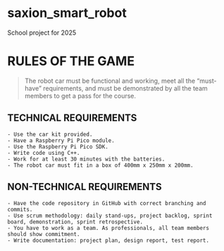 # saxion_smart_robot
School project for 2025 

# RULES OF THE GAME

> The robot car must be functional and working, meet all the “must-have” requirements, and must be demonstrated by all the team members to get a pass for the course. 

## TECHNICAL REQUIREMENTS

    - Use the car kit provided.
    - Have a Raspberry Pi Pico module.
    - Use the Raspberry Pi Pico SDK.
    - Write code using C++.
    - Work for at least 30 minutes with the batteries.
    - The robot car must fit in a box of 400mm x 250mm x 200mm.

## NON-TECHNICAL REQUIREMENTS

    - Have the code repository in GitHub with correct branching and commits.
    - Use scrum methodology: daily stand-ups, project backlog, sprint board, demonstration, sprint retrospective.
    - You have to work as a team. As professionals, all team members should show commitment.
    - Write documentation: project plan, design report, test report. 
